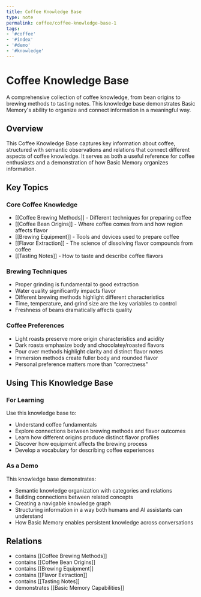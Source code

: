 ```yaml
---
title: Coffee Knowledge Base
type: note
permalink: coffee/coffee-knowledge-base-1
tags:
- '#coffee'
- '#index'
- '#demo'
- '#knowledge'
---
```


# Coffee Knowledge Base

A comprehensive collection of coffee knowledge, from bean origins to brewing methods to tasting notes. This knowledge base demonstrates Basic Memory's ability to organize and connect information in a meaningful way.

## Overview

This Coffee Knowledge Base captures key information about coffee, structured with semantic observations and relations that connect different aspects of coffee knowledge. It serves as both a useful reference for coffee enthusiasts and a demonstration of how Basic Memory organizes information.

## Key Topics

### Core Coffee Knowledge

- [[Coffee Brewing Methods]] - Different techniques for preparing coffee
- [[Coffee Bean Origins]] - Where coffee comes from and how region affects flavor
- [[Brewing Equipment]] - Tools and devices used to prepare coffee
- [[Flavor Extraction]] - The science of dissolving flavor compounds from coffee
- [[Tasting Notes]] - How to taste and describe coffee flavors

### Brewing Techniques

- Proper grinding is fundamental to good extraction
- Water quality significantly impacts flavor
- Different brewing methods highlight different characteristics
- Time, temperature, and grind size are the key variables to control
- Freshness of beans dramatically affects quality

### Coffee Preferences

- Light roasts preserve more origin characteristics and acidity
- Dark roasts emphasize body and chocolatey/roasted flavors
- Pour over methods highlight clarity and distinct flavor notes
- Immersion methods create fuller body and rounded flavor
- Personal preference matters more than "correctness"

## Using This Knowledge Base

### For Learning

Use this knowledge base to:
- Understand coffee fundamentals
- Explore connections between brewing methods and flavor outcomes
- Learn how different origins produce distinct flavor profiles
- Discover how equipment affects the brewing process
- Develop a vocabulary for describing coffee experiences

### As a Demo

This knowledge base demonstrates:
- Semantic knowledge organization with categories and relations
- Building connections between related concepts
- Creating a navigable knowledge graph
- Structuring information in a way both humans and AI assistants can understand
- How Basic Memory enables persistent knowledge across conversations

## Relations

- contains [[Coffee Brewing Methods]]
- contains [[Coffee Bean Origins]]
- contains [[Brewing Equipment]]
- contains [[Flavor Extraction]]
- contains [[Tasting Notes]]
- demonstrates [[Basic Memory Capabilities]]